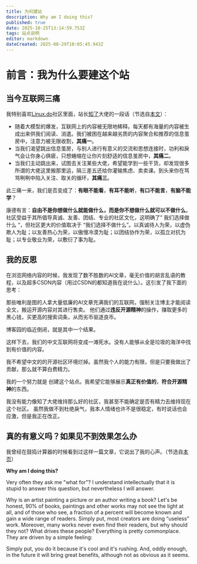 ```yaml
---
title: 为何建站
description: Why am I doing this?
published: true
date: 2025-10-25T13:14:59.753Z
tags: 站点说明
editor: markdown
dateCreated: 2025-08-29T10:05:45.943Z
---
```


# 前言：我为什么要建这个站
## 当今互联网三痛
我特别喜欢[Linux.do](https://linux.do/)社区里面，站长[知了](https://zhile.io)大佬的一段话（节选自[本文](https://linux.do/t/topic/847468)）：

- 随着大模型的爆发，互联网上的内容被无限地稀释。每天都有海量的内容被生成出来供我们阅读、消遣。我们被困在越来越劣质的内容聚合和推荐的信息茧房中，注意力被无限收割，**其痛一**。
- 当我们渴望跳出信息茧房，与别人进行有意义的交流和思想连接时，功利和戾气会让你身心俱疲，只想蜷缩在让你片刻舒适的信息茧房中，**其痛二**。
- 当我们主动跳出来，试图去关注某些大佬，希望能学到一些干货，却发现很多所谓的大佬这里搬那里运，隔三差五还给你灌输焦虑、卖卖课。到头来你在骂骂咧咧中陷入关注、取关的循环，**其痛三**。

此三痛一来，我们是否变成了：**有眼不能看**，**有耳不能听**，**有口不能言**，**有脑不能学**？

康德有言：**自由不是你想做什么就能做什么，而是你不想做什么就可以不做什么**。社区受益于其所倡导真诚、友善、团结、专业的社区文化，这明确了” 我们选择做什么 “，但社区更大的价值取决于 “我们选择不做什么”。以真诚待人为荣，以虚伪欺人为耻；以友善热心为荣，以傲慢冷漠为耻；以团结协作为荣，以孤立对抗为耻；以专业敬业为荣，以敷衍了事为耻。

## 我的反思
在浏览网络内容的时候，我发现了数不胜数的AI文章，毫无价值的胡言乱语的教程，以及超多CSDN内容（用过CSDN的都知道我在说什么）。这引发了我下面的思考：

那些唯利是图的人拿大量低廉的AI文章充满我们的互联网，强制关注博主才能阅读全文，搬运开源内容对其进行售卖。
他们通过**违反开源精神**的操作，赚取更多的黑心钱，买更高的搜索词条，从而劣币驱逐良币。

博客园的临近倒闭，就是其中一个结果。

这样下去，我们的中文互联网将变成一滩死水。没有人能够从全是垃圾的海洋中找到有价值的内容。

我不希望中文的的开源社区环境烂掉。虽然我个人的能力有限，但是只要我做出了贡献，那么就不算白费精力。

我的一个努力就是 创建这个站点。我希望它能够展示**真正有价值的**，**符合开源精神**的东西。

我没有能力像知了大佬维持那么好的社区，我甚至不能确定是否有精力去维持现在这个社区。
虽然我做不到杜绝戾气，我本人情绪也许不是很稳定，有时说话也会应激，但是我正在改正。

## 真的有意义吗？如果见不到效果怎么办
我曾经在鼓捣计算器的时候看到过这样一篇文章，它说出了我的心声。（节选自[本页](https://tech-en.netlify.app/articles/en544372/index.html)）

**Why am I doing this?**

Very often they ask me "what for"? I understand intellectually that it is stupid to answer this question, but nevertheless I will answer.

Why is an artist painting a picture or an author writing a book? Let's be honest, 90% of books, paintings and other works may not see the light at all, and of those who see, a fraction of a percent will become known and gain a wide range of readers. Simply put, most creators are doing “useless” work. Moreover, many works never even find their readers, but why should they not? What drives these people? Everything is pretty commonplace. They are driven by a simple feeling:

Simply put, you do it because it's cool and it's rushing. And, oddly enough, in the future it will bring great benefits, although not as obvious as it seems. 
